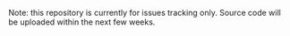 Note: this repository is currently for issues tracking only. Source code will be uploaded within the next few weeks.
